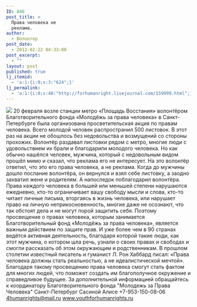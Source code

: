 ```yaml
---
ID: 846
post_title: >
  Права человека не
  реклама.
author:
  - Волонтер
post_date:
  - 2012-02-22 04:33:00
post_excerpt:
  - ""
layout: post
published: true
lj_itemid:
  - 'a:1:{i:0;s:3:"624";}'
lj_permalink:
  - 'a:1:{i:0;s:48:"http://forhumanright.livejournal.com/159999.html";}'
---
```


<img src="http://cs5338.vk.com/u132145096/132409092/x_5b26039f.jpg" /> 20 февраля возле станции метро «Площадь Восстания» волонтёром Благотворительного фонда «Молодёжь за права человека» в Санкт-Петербурге была организована просветительская акция по правам человека. Всего молодой человек распространил 500 листовок. В этот раз на акции не обошлось без недовольства и возмущений со стороны прохожих.
Волонтёр раздавал листовки рядом с метро, многие люди с удовольствием их брали и благодарили молодого человека. Но как обычно нашёлся человек, мужчина, который с недовольным видом прошёл мимо и сказал, что реклама его не интересует. На это волонтёр ответил, что это его права человека, а не реклама. Когда до мужчины дошло послание волонтёра, он вернулся и взял себе листовку, а заодно захватил жене и родителям. А напоследок поблагодарил волонтёра. 
Права каждого человека в большей или меньшей степени нарушаются ежедневно, кто-то ограничивает вашу свободу мысли и слова, кто-то читает личные письма, вторгаясь в жизнь человека, или нарушает право на личную неприкосновенность, многие даже не осознают, что так обстоят дела и не могут порой защитить себя. Поэтому просвещение о правах человека, которым занимается Благотворительный фонд «Молодёжь за права человека», является важным действием по защите прав. И уже более чем в 90 странах ведётся активная деятельность, благодаря которой такие люди, как этот мужчина, о котором шла речь, узнали о своих правах и свободах и смогли рассказать об этом окружающим и родственникам. В прошлом столетии известный писатель и гуманист Л. Рон Хаббард писал: «Права человека должны стать реальностью, а не идеалистической мечтой». Благодаря такому просвещению права человека смогут стать фактом для многих людей, что поможет создать им благополучное окружение и справедливое будущее.
За дополнительной информацией обращайтесь к координатору
Благотворительного фонда
"Молодежь за Права Человека" Санкт-Петербург 
Сасиной Алисе 
+7-953-150-08-06 
4humanrights@mail.ru
www.youthforhumanrights.ru